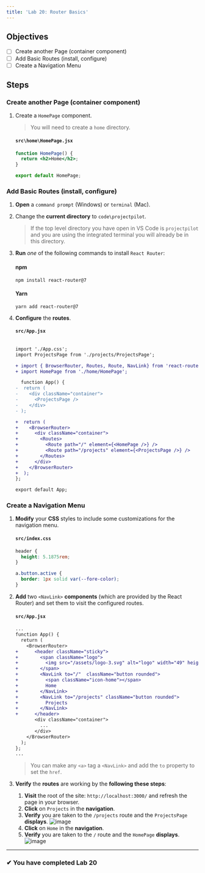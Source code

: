 ```yaml
---
title: 'Lab 20: Router Basics'
---
```


## Objectives

- [ ] Create another Page (container component)
- [ ] Add Basic Routes (install, configure)
- [ ] Create a Navigation Menu

## Steps

### Create another Page (container component)

1. Create a `HomePage` component.

   > You will need to create a `home` directory.

   #### `src\home\HomePage.jsx`

   ```jsx
   function HomePage() {
     return <h2>Home</h2>;
   }

   export default HomePage;
   ```

### Add Basic Routes (install, configure)

1. **Open** a `command prompt` (Windows) or `terminal` (Mac).
1. Change the **current directory** to `code\projectpilot`.
   > If the top level directory you have open in VS Code is `projectpilot` and you are using the integrated terminal you will already be in this directory.
1. **Run** _one_ of the following commands to install `React Router`:
   #### npm
   ```shell
   npm install react-router@7
   ```
   #### Yarn
   ```shell
   yarn add react-router@7
   ```
1. **Configure** the **routes**.

   #### `src/App.jsx`

   ```diff

   import './App.css';
   import ProjectsPage from './projects/ProjectsPage';

   + import { BrowserRouter, Routes, Route, NavLink} from 'react-router';
   + import HomePage from './home/HomePage';

     function App() {
   -  return (
   -    <div className="container">
   -      <ProjectsPage />
   -    </div>
   - );

   +  return (
   +    <BrowserRouter>
   +      <div className="container">
   +        <Routes>
   +          <Route path="/" element={<HomePage />} />
   +          <Route path="/projects" element={<ProjectsPage />} />
   +        </Routes>
   +      </div>
   +    </BrowserRouter>
   +  );
   };

   export default App;
   ```

### Create a Navigation Menu

1. **Modify** your **CSS** styles to include some customizations for the navigation menu.

   #### `src/index.css`

   ```css
   header {
     height: 5.1875rem;
   }

   a.button.active {
     border: 1px solid var(--fore-color);
   }
   ```

2. **Add** two `<NavLink>` **components** (which are provided by the React Router) and set them to visit the configured routes.

   #### `src/App.jsx`

   ```diff
   ...
   function App() {
     return (
       <BrowserRouter>
   +      <header className="sticky">
   +        <span className="logo">
   +          <img src="/assets/logo-3.svg" alt="logo" width="49" height="99" />
   +        </span>
   +        <NavLink to="/"  className="button rounded">
   +          <span className="icon-home"></span>
   +          Home
   +        </NavLink>
   +        <NavLink to="/projects" className="button rounded">
   +          Projects
   +        </NavLink>
   +      </header>
          <div className="container">
            ...
          </div>
       </BrowserRouter>
     );
   };
   ...
   ```

   > You can make any `<a>` tag a `<NavLink>` and add the `to` property to set the `href`.

3. **Verify** the **routes** are working by the **following these steps**:

   1. **Visit** the root of the site: `http://localhost:3000/` and refresh the page in your browser.
   2. **Click** on `Projects` in the **navigation**.
   3. **Verify** you are taken to the `/projects` route and the `ProjectsPage` **displays**.
      ![image](https://user-images.githubusercontent.com/1474579/65077261-9d46cd80-d968-11e9-92fd-e5e9689f694c.png)
   4. **Click** on `Home` in the **navigation**.
   5. **Verify** you are taken to the `/` route and the `HomePage` **displays**.
      ![image](https://user-images.githubusercontent.com/1474579/65077364-c9fae500-d968-11e9-8af5-4caeb20e1b5a.png)

---

### &#10004; You have completed Lab 20
